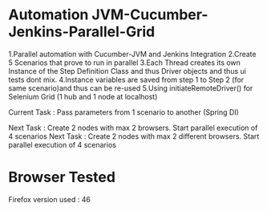 # Automation JVM-Cucumber-Jenkins-Parallel-Grid
1.Parallel automation with Cucumber-JVM and Jenkins Integration
2.Create 5 Scenarios that prove to run in parallel 
3.Each Thread creates its own Instance of the Step Definition Class and thus Driver objects and thus ui tests dont mix.
4.Instance variables are saved from step 1 to Step 2 (for same scenario)and thus can be re-used
5.Using initiateRemoteDriver() for Selenium Grid (1 hub and 1 node at localhost)

Current Task : Pass parameters from 1 scenario to another (Spring DI)

Next Task : Create 2 nodes with max 2 browsers. Start parallel execution of 4 scenarios
Next Task : Create 2 nodes with max 2 different browsers. Start parallel execution of 4 scenarios


# Browser Tested
Firefox version used : 46
